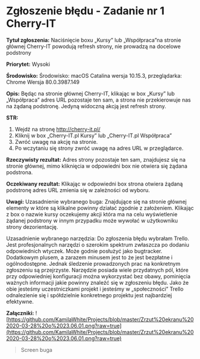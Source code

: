 # Zgłoszenie błędu - Zadanie nr 1 Cherry-IT
 
**Tytuł zgłoszenia:** Naciśnięcie boxu „Kursy” lub „Współpraca”na stronie głównej Cherry-IT powodują refresh strony, nie prowadzą na docelowe podstrony

**Priorytet:** Wysoki

**Środowisko:** Środowisko: macOS Catalina wersja 10.15.3, przeglądarka: Chrome Wersja 80.0.3987.149

**Opis:**
Będąc na stronie głównej Cherry-IT, klikając w box „Kursy” lub „Współpraca” adres URL pozostaje ten sam, a strona nie przekierowuje nas na żądaną podstronę. Jedyną widoczną akcją jest refresh strony.

**STR:**
1. Wejdź na stronę http://cherry-it.pl/
2. Kliknij w box „Cherry-IT.pl Kursy” lub „Cherry-IT.pl Współpraca”
3. Zwróć uwagę na akcję na stronie. 
4. Po wczytaniu się strony zwróć uwagę na adres URL w przeglądarce.

**Rzeczywisty rezultat:**
Adres strony pozostaje ten sam, znajdujesz się na stronie głównej, mimo kliknięcia w odpowiedni box nie otwiera się żądana podstrona.

**Oczekiwany rezultat:**
Klikając w odpowiedni box strona otwiera żądaną podstronę adres URL zmienia się w zależności od wyboru. 

**Uwagi:**
Uzasadnienie wybranego buga: Znajdujące się na stronie głównej elementy w które są klikalne powinny działać zgodnie z założeniem. Klikając z box o nazwie kursy oczekujemy akcji która ma na celu wyświetlenie żądanej podstrony w innym przypadku może wywołać w użytkowniku strony dezorientację. 

Uzasadnienie wybranego narzędzia: Do zgłoszenia błędu wybrałam Trello. Jest profesjonalnych narzędzi o szerokim spektrum zwłaszcza po dodaniu odpowiednich wtyczek. Może godnie posłużyć jako bugtracker. Dodatkowym plusem, a zarazem minusem jest to że jest bezpłatne i ogólnodostępne. Jednak śledzenie prowadzonych prac na konkretnym zgłoszeniu są przejrzyste. Narzędzie posiada wiele przydatnych pól, które przy odpowiedniej konfiguracji można wykorzystać bez obawy, pominięcia ważnych informacji jakie powinny znaleźć się w zgłoszeniu błędu. Jako że obie jesteśmy uczestniczkami projekt i jesteśmy w „społeczności” Trello odnalezienie się i spółdzielnie konkretnego projektu jest najbardziej efektywne.

**Załączniki:**
![https://github.com/KamilaWhite/Projects/blob/master/Zrzut%20ekranu%202020-03-28%20o%2023.06.01.png?raw=true](https://github.com/KamilaWhite/Projects/blob/master/Zrzut%20ekranu%202020-03-28%20o%2023.06.01.png?raw=true)

> Screen buga
